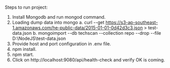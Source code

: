 Steps to run project:
1. Install Mongodb and run mongod command.
2. Loading dump data into mongo
    a. curl --get https://s3-ap-southeast-1.amazonaws.com/he-public-data/2015-01-01-0d42d3c3.json > test-data.json
    b. mongoimport --db techscan --collection repo --drop --file D:\NodeJS\test-data.json
3. Provide host and port configuration in .env file.
4. npm install.
5. npm start.
6. Click on http://localhost:9080/api/health-check and verify OK is coming.
